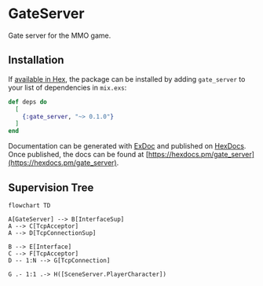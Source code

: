 # GateServer

Gate server for the MMO game.

## Installation

If [available in Hex](https://hex.pm/docs/publish), the package can be installed
by adding `gate_server` to your list of dependencies in `mix.exs`:

```elixir
def deps do
  [
    {:gate_server, "~> 0.1.0"}
  ]
end
```

Documentation can be generated with [ExDoc](https://github.com/elixir-lang/ex_doc)
and published on [HexDocs](https://hexdocs.pm). Once published, the docs can
be found at [https://hexdocs.pm/gate_server](https://hexdocs.pm/gate_server).

## Supervision Tree

```mermaid
flowchart TD

A[GateServer] --> B[InterfaceSup]
A --> C[TcpAcceptor]
A --> D[TcpConnectionSup]

B --> E[Interface]
C --> F[TcpAcceptor]
D -- 1:N --> G[TcpConnection]

G .- 1:1 .-> H([SceneServer.PlayerCharacter])
```